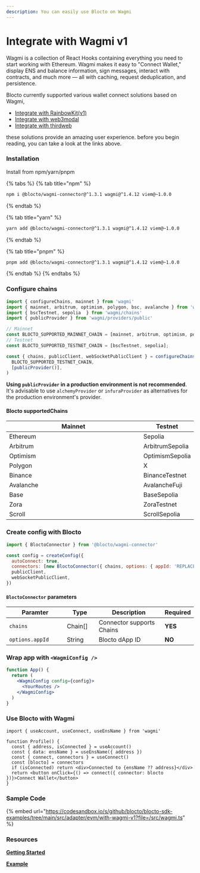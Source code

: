 ```yaml
---
description: You can easily use Blocto on Wagmi
---
```


# Integrate with Wagmi v1

Wagmi is a collection of React Hooks containing everything you need to start working with Ethereum. Wagmi makes it easy to "Connect Wallet," display ENS and balance information, sign messages, interact with contracts, and much more — all with caching, request deduplication, and persistence.

Blocto currently supported various wallet connect solutions based on Wagmi,

* [Integrate with RainbowKit(v1)](integrate-with-rainbowkit-v1.md)
* [Integrate with web3modal](integrate-with-web3modal.md)
* [Integrate with thirdweb](integrate-with-thirdweb.md)

these solutions provide an amazing user experience. before you begin reading, you can take a look at the links above.

### Installation

Install from npm/yarn/pnpm

{% tabs %}
{% tab title="npm" %}
```bash
npm i @blocto/wagmi-connector@^1.3.1 wagmi@^1.4.12 viem@~1.0.0
```
{% endtab %}

{% tab title="yarn" %}
```bash
yarn add @blocto/wagmi-connector@^1.3.1 wagmi@^1.4.12 viem@~1.0.0
```
{% endtab %}

{% tab title="pnpm" %}
```bash
pnpm add @blocto/wagmi-connector@^1.3.1 wagmi@^1.4.12 viem@~1.0.0
```
{% endtab %}
{% endtabs %}

### Configure chains

```javascript
import { configureChains, mainnet } from 'wagmi'
import { mainnet, arbitrum, optimism, polygon, bsc, avalanche } from 'wagmi/chains'
import { bscTestnet, sepolia  } from 'wagmi/chains'
import { publicProvider } from 'wagmi/providers/public'

// Mainnet
const BLOCTO_SUPPORTED_MAINNET_CHAIN = [mainnet, arbitrum, optimism, polygon, bsc, avalanche];
// Testnet
const BLOCTO_SUPPORTED_TESTNET_CHAIN = [bscTestnet, sepolia];

const { chains, publicClient, webSocketPublicClient } = configureChains(
  BLOCTO_SUPPORTED_TESTNET_CHAIN,
  [publicProvider()],
)
```

**Using `publicProvider` in a production environment is not recommended**. It's advisable to use `alchemyProvider` or `infuraProvider` as alternatives for the production environment's provider.

#### Blocto supportedChains

<table>
  <thead>
    <tr>
      <th width="373">Mainnet</th>
      <th>Testnet</th>
    </tr>
  </thead>
  <tbody>
    <tr><td>Ethereum</td>
      <td>Sepolia</td>
    </tr>
    <tr>
      <td>Arbitrum</td>
      <td>ArbitrumSepolia</td>
    </tr>
    <tr>
      <td>Optimism</td>
      <td>OptimismSepolia</td>
    </tr>
    <tr>
      <td>Polygon</td>
      <td>X</td>
    </tr>
    <tr>
      <td>Binance</td>
      <td>BinanceTestnet</td>
    </tr>
    <tr>
      <td>Avalanche</td>
      <td>AvalancheFuji</td>
    </tr>
    <tr>
      <td>Base</td>
      <td>BaseSepolia</td>
    </tr>
    <tr>
      <td>Zora</td>
      <td>ZoraTestnet</td>
    </tr>
    <tr>
      <td>Scroll</td>
      <td>ScrollSepolia</td>
    </tr>
    </tbody>
  </table>

### Create config with Blocto

```javascript
import { BloctoConnector } from '@blocto/wagmi-connector'

const config = createConfig({
  autoConnect: true,
  connectors: [new BloctoConnector({ chains, options: { appId: 'REPLACE_WITH_YOUR_DAPP_ID' } })]
  publicClient,
  webSocketPublicClient,
})
```

#### `BloctoConnector` parameters

<table><thead><tr><th width="211">Paramter</th><th width="100">Type</th><th width="318">Description</th><th>Required</th></tr></thead><tbody><tr><td><code>chains</code></td><td>Chain[]</td><td>Connector supports Chains</td><td><strong>YES</strong></td></tr><tr><td><code>options.appId</code></td><td>String</td><td>Blocto dApp ID</td><td><strong>NO</strong></td></tr></tbody></table>

### Wrap app with `<WagmiConfig />`

```jsx
function App() {
  return (
    <WagmiConfig config={config}>
      <YourRoutes />
    </WagmiConfig>
  )
}
```

### Use Blocto with Wagmi

```tsx
import { useAccount, useConnect, useEnsName } from 'wagmi'

function Profile() {
  const { address, isConnected } = useAccount()
  const { data: ensName } = useEnsName({ address })
  const { connect, connectors } = useConnect()
  const [blocto] = connectors
  if (isConnected) return <div>Connected to {ensName ?? address}</div>
  return <button onClick={() => connect({ connector: blocto })}>Connect Wallet</button>
}

```

### Sample Code

{% embed url="https://codesandbox.io/s/github/blocto/blocto-sdk-examples/tree/main/src/adapter/evm/with-wagmi-v1?file=/src/wagmi.ts" %}

### Resources

[**Getting Started**](https://wagmi.sh/react/getting-started)

[**Example**](https://wagmi.sh/examples/connect-wallet)
